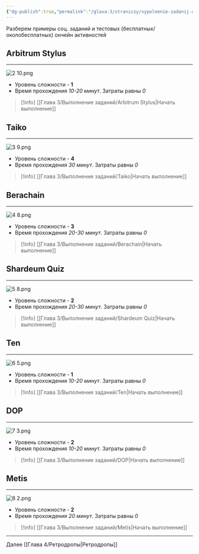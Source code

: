 ```yaml
---
{"dg-publish":true,"permalink":"/glava-3/straniczy/vypolnenie-zadanij-aktualnyh-testnetov/"}
---
```



Разберем примеры соц. заданий и тестовых (бесплатных/околобесплатных) ончейн активностей

## Arbitrum Stylus
---

![2 10.png](/img/user/Images/2%2010.png)

* Уровень сложности - **1**
* Время прохождения _10-20 минут_. Затраты равны _0_

> [!info] [[Глава 3/Выполнение заданий/Arbitrum Stylus\|Начать выполнение]]


## Taiko
---

![3 9.png](/img/user/Images/3%209.png)

* Уровень сложности - **4**
* Время прохождения _30 минут_. Затраты равны _0_

> [!info] [[Глава 3/Выполнение заданий/Taiko\|Начать выполнение]]

## Berachain
---

![4 8.png](/img/user/Images/4%208.png)

* Уровень сложности - **3**
* Время прохождения _20-30 минут_. Затраты равны _0_

> [!info] [[Глава 3/Выполнение заданий/Berachain\|Начать выполнение]]

## Shardeum Quiz
---

![5 8.png](/img/user/Images/5%208.png)

* Уровень сложности - **2**
* Время прохождения _20-30 минут_. Затраты равны _0_

> [!info] [[Глава 3/Выполнение заданий/Shardeum Quiz\|Начать выполнение]]

## Ten
---

![6 5.png](/img/user/Images/6%205.png)

* Уровень сложности - **1**
* Время прохождения _10-20 минут_. Затраты равны _0_

> [!info] [[Глава 3/Выполнение заданий/Ten\|Начать выполнение]]

## DOP
---

![7 3.png](/img/user/Images/7%203.png)

* Уровень сложности - **2**
* Время прохождения _10-20 минут_. Затраты равны _0_

> [!info] [[Глава 3/Выполнение заданий/DOP\|Начать выполнение]]

## Metis
---

![8 2.png](/img/user/Images/8%202.png)

* Уровень сложности - **2**
* Время прохождения _20 минут_. Затраты равны _0_

> [!info] [[Глава 3/Выполнение заданий/Metis\|Начать выполнение]]

---

Далее [[Глава 4/Ретродропы\|Ретродропы]]